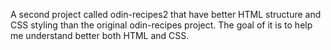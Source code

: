 A second project called odin-recipes2 that have better HTML structure and CSS styling than the original odin-recipes project. The goal of it is to help me understand better both HTML and CSS.